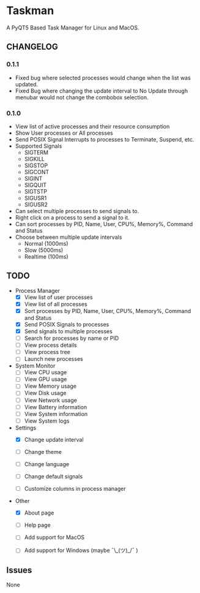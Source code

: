 # Taskman
A PyQT5 Based Task Manager for Linux and MacOS.

## CHANGELOG

### 0.1.1
- Fixed bug where selected processes would change when the list was updated.
- Fixed Bug where changing the update interval to No Update through menubar would not change the combobox selection.

### 0.1.0
- View list of active processes and their resource consumption
- Show User processes or All processes
- Send POSIX Signal Interrupts to processes to Terminate, Suspend, etc.
- Supported Signals
  - SIGTERM
  - SIGKILL
  - SIGSTOP
  - SIGCONT
  - SIGINT
  - SIGQUIT
  - SIGTSTP
  - SIGUSR1
  - SIGUSR2
- Can select multiple processes to send signals to.
- Right click on a process to send a signal to it.
- Can sort processes by PID, Name, User, CPU%, Memory%, Command and Status
- Choose between multiple update intervals
  - Normal (1000ms)
  - Slow (5000ms)
  - Realtime (100ms)

## TODO
- Process Manager
  - [X] View list of user processes
  - [X] View list of all processes
  - [X] Sort processes by PID, Name, User, CPU%, Memory%, Command and Status
  - [X] Send POSIX Signals to processes
  - [X] Send signals to multiple processes
  - [ ] Search for processes by name or PID
  - [ ] View process details
  - [ ] View process tree
  - [ ] Launch new processes

- System Monitor
  - [ ] View CPU usage
  - [ ] View GPU usage
  - [ ] View Memory usage
  - [ ] View Disk usage
  - [ ] View Network usage
  - [ ] View Battery information
  - [ ] View System information
  - [ ] View System logs

- Settings
  - [X] Change update interval
  - [ ] Change theme
  - [ ] Change language
  - [ ] Change default signals
  - [ ] Customize columns in process manager



- Other
  - [X] About page
  - [ ] Help page
  - [ ] Add support for MacOS
  - [ ] Add support for Windows (maybe ¯\\\_(ツ)\_/¯ )



## Issues
None



